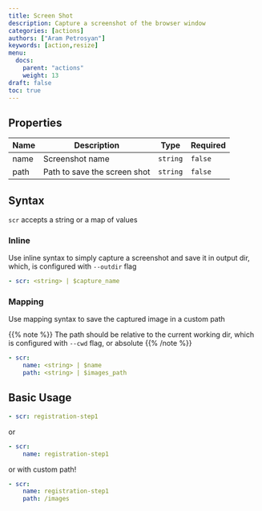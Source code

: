 ```yaml
---
title: Screen Shot
description: Capture a screenshot of the browser window
categories: [actions]
authors: ["Aram Petrosyan"]
keywords: [action,resize]
menu:
  docs:
    parent: "actions"
    weight: 13
draft: false
toc: true    
---
```


## Properties

Name|Description|Type|Required
---|---|---|---
name|Screenshot name|`string`|`false`
path|Path to save the screen shot|`string`|`false`

## Syntax

`scr` accepts a string or a map of values

### Inline

Use inline syntax to simply capture a screenshot and save it in output dir, which, is configured with `--outdir` flag

```yaml
- scr: <string> | $capture_name
```

### Mapping

Use mapping syntax to save the captured image in a custom path

{{% note %}}
The path should be relative to the current working dir, which is configured with `--cwd` flag, or absolute
{{% /note %}}

```yaml
- scr:
    name: <string> | $name
    path: <string> | $images_path
```

## Basic Usage

```yaml
- scr: registration-step1
```

or

```yaml
- scr:
    name: registration-step1
```

or with custom path!

```yaml
- scr:
    name: registration-step1
    path: /images
```
